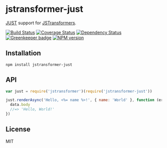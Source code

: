 # jstransformer-just

[JUST](https://github.com/baryshev/just) support for [JSTransformers](https://github.com/jstransformers/jstransformer).

[![Build Status](https://img.shields.io/travis/jstransformers/jstransformer-just/master.svg)](https://travis-ci.org/jstransformers/jstransformer-just)
[![Coverage Status](https://img.shields.io/codecov/c/github/jstransformers/jstransformer-just/master.svg)](https://codecov.io/gh/jstransformers/jstransformer-just)
[![Dependency Status](https://img.shields.io/david/jstransformers/jstransformer-just/master.svg)](http://david-dm.org/jstransformers/jstransformer-just)
[![Greenkeeper badge](https://badges.greenkeeper.io/jstransformers/jstransformer-just.svg)](https://greenkeeper.io/)
[![NPM version](https://img.shields.io/npm/v/jstransformer-just.svg)](https://www.npmjs.org/package/jstransformer-just)

## Installation

    npm install jstransformer-just

## API

```js
var just = require('jstransformer')(require('jstransformer-just'))

just.renderAsync('Hello, <%= name %>!', { name: 'World' }, function (err, data) {
  data.body
  //=> 'Hello, World!'
})
```

## License

MIT
